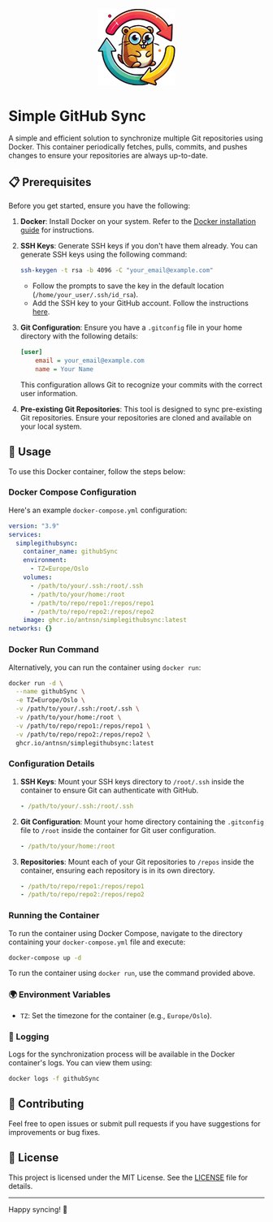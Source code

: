 
<p align="center">
  <img width=30%; src="./assets/logo.png">
</p>

# Simple GitHub Sync

A simple and efficient solution to synchronize multiple Git repositories using Docker. This container periodically fetches, pulls, commits, and pushes changes to ensure your repositories are always up-to-date.

## 📋 Prerequisites

Before you get started, ensure you have the following:

1. **Docker**: Install Docker on your system. Refer to the [Docker installation guide](https://docs.docker.com/get-docker/) for instructions.

2. **SSH Keys**: Generate SSH keys if you don't have them already. You can generate SSH keys using the following command:

    ```sh
    ssh-keygen -t rsa -b 4096 -C "your_email@example.com"
    ```

    - Follow the prompts to save the key in the default location (`/home/your_user/.ssh/id_rsa`).
    - Add the SSH key to your GitHub account. Follow the instructions [here](https://docs.github.com/en/github/authenticating-to-github/connecting-to-github-with-ssh).

3. **Git Configuration**: Ensure you have a `.gitconfig` file in your home directory with the following details:

    ```ini
    [user]
        email = your_email@example.com
        name = Your Name
    ```

    This configuration allows Git to recognize your commits with the correct user information.

4. **Pre-existing Git Repositories**: This tool is designed to sync pre-existing Git repositories. Ensure your repositories are cloned and available on your local system.

## 🚀 Usage

To use this Docker container, follow the steps below:

### Docker Compose Configuration

Here's an example `docker-compose.yml` configuration:

```yaml
version: "3.9"
services:
  simplegithubsync:
    container_name: githubSync
    environment:
      - TZ=Europe/Oslo
    volumes:
      - /path/to/your/.ssh:/root/.ssh
      - /path/to/your/home:/root
      - /path/to/repo/repo1:/repos/repo1
      - /path/to/repo/repo2:/repos/repo2
    image: ghcr.io/antnsn/simplegithubsync:latest
networks: {}
```

### Docker Run Command

Alternatively, you can run the container using `docker run`:

```sh
docker run -d \
  --name githubSync \
  -e TZ=Europe/Oslo \
  -v /path/to/your/.ssh:/root/.ssh \
  -v /path/to/your/home:/root \
  -v /path/to/repo/repo1:/repos/repo1 \
  -v /path/to/repo/repo2:/repos/repo2 \
  ghcr.io/antnsn/simplegithubsync:latest
```

### Configuration Details

1. **SSH Keys**: Mount your SSH keys directory to `/root/.ssh` inside the container to ensure Git can authenticate with GitHub.

    ```yaml
    - /path/to/your/.ssh:/root/.ssh
    ```

2. **Git Configuration**: Mount your home directory containing the `.gitconfig` file to `/root` inside the container for Git user configuration.

    ```yaml
    - /path/to/your/home:/root
    ```

3. **Repositories**: Mount each of your Git repositories to `/repos` inside the container, ensuring each repository is in its own directory.

    ```yaml
    - /path/to/repo/repo1:/repos/repo1
    - /path/to/repo/repo2:/repos/repo2
    ```

### Running the Container

To run the container using Docker Compose, navigate to the directory containing your `docker-compose.yml` file and execute:

```sh
docker-compose up -d
```

To run the container using `docker run`, use the command provided above.

### 🌍 Environment Variables

- `TZ`: Set the timezone for the container (e.g., `Europe/Oslo`).

### 📖 Logging

Logs for the synchronization process will be available in the Docker container's logs. You can view them using:

```sh
docker logs -f githubSync
```

## 🤝 Contributing

Feel free to open issues or submit pull requests if you have suggestions for improvements or bug fixes.

## 📜 License

This project is licensed under the MIT License. See the [LICENSE](LICENSE) file for details.

---

Happy syncing! 🚀
